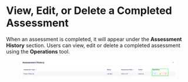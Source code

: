 # View, Edit, or Delete a Completed Assessment

When an assessment is completed, it will appear under the **Assessment History** section. Users can view, edit or delete a completed assessment using the **Operations** tool.

<figure><img src="../../.gitbook/assets/image (314).png" alt=""><figcaption></figcaption></figure>
